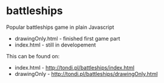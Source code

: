 # battleships
Popular battleships game in plain Javascript

* drawingOnly.html - finished first game part
* index.html - still in developement 

This can be found on:
* index.html - http://tondi.pl/battleships/index.html
* drawingOnly - http://tondi.pl/battleships/drawingOnly.html
